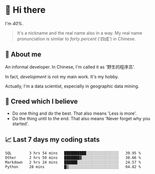 # 👋 Hi there

I'm *40%*.

> It's a nickname and the real name also in a way.
> My real name pronunciation is similar to *forty percent* ('四成') in Chinese.

## :speech_balloon: About me

An informal developer. In Chinese, I'm called it as '野生的程序员'.

In fact, _development_ is not my main work. It's my hobby.

Actually, I'm a data scientist, especially in geographic data mining.

## :see_no_evil: Creed which I believe

- Do one thing and do the best. That also means 'Less is more'.
- Do the thing until to the end. That also means 'Never forget why you started'.

## :chart_with_upwards_trend: Last 7 days my coding stats

<!--START_SECTION:waka-->

```txt
SQL        3 hrs 54 mins   ██████████░░░░░░░░░░░░░░░   39.95 %
Other      2 hrs 59 mins   ███████▓░░░░░░░░░░░░░░░░░   30.66 %
Markdown   2 hrs 24 mins   ██████░░░░░░░░░░░░░░░░░░░   24.57 %
Python     28 mins         █▒░░░░░░░░░░░░░░░░░░░░░░░   04.82 %
```

<!--END_SECTION:waka-->

